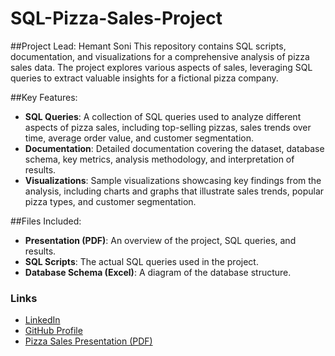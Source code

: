 # SQL-Pizza-Sales-Project
##Project Lead: Hemant Soni
This repository contains SQL scripts, documentation, and visualizations for a comprehensive analysis of pizza sales data. The project explores various aspects of sales, leveraging SQL queries to extract valuable insights for a fictional pizza company.

##Key Features:
- **SQL Queries**: A collection of SQL queries used to analyze different aspects of pizza sales, including top-selling pizzas, sales trends over time, average order value, and customer segmentation.
- **Documentation**: Detailed documentation covering the dataset, database schema, key metrics, analysis methodology, and interpretation of results.
- **Visualizations**: Sample visualizations showcasing key findings from the analysis, including charts and graphs that illustrate sales trends, popular pizza types, and customer segmentation.

##Files Included:
- **Presentation (PDF)**: An overview of the project, SQL queries, and results.
- **SQL Scripts**: The actual SQL queries used in the project.
- **Database Schema (Excel)**: A diagram of the database structure.

### Links
- [LinkedIn](https://www.linkedin.com/in/hemant-soni-5210b7226/)
- [GitHub Profile](https://github.com/Hemant-5516)
- [Pizza Sales Presentation (PDF)]([(https://github.com/Hemant-5516/SQL-Pizza-Sales-Project/blob/65af3695ee9e7dea15f7d4552f58e1b02ad284a4/Pizza_sales.pdf)])
